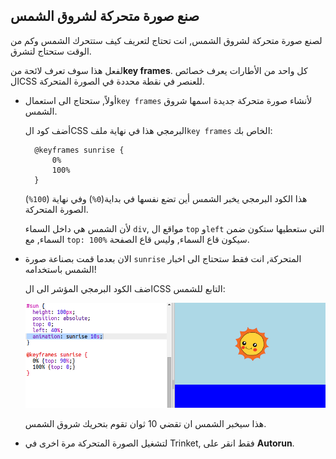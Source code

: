 ## صنع صورة متحركة لشروق الشمس

لصنع صورة متحركة لشروق الشمس, انت تحتاج لتعريف كيف ستتحرك الشمس وكم من الوقت ستحتاج لتشرق.

لفعل هذا سوف تعرف لائحة من**key frames**. كل واحد من الأطارات يعرف خصائص الCSS للعنصر في نقطة محددة في الصورة المتحركة.

+ أولاً, ستحتاج الى استعمال`key frames` لأنشاء صورة متحركة جديدة اسمها شروق الشمس.
    
    أضف كود الCSS البرمجي هذا في نهاية ملف`key frames` الخاص بك:
    
        @keyframes sunrise {
            0%
            100%
        }
        
    
    هذا الكود البرمجي يخبر الشمس أين تضع نفسها في بداية(`0%`) وفي نهاية (`100%`) الصورة المتحركة.
    
    لأن الشمس هي داخل السماء `div`, مواقع ال `top` و`left` التي ستعطيها ستكون ضمن السماء, مع `top: 100%` سيكون قاع السماء, وليس قاع الصفحة.

+ الان بعدما قمت بصناعة صورة `sunrise` المتحركة, انت فقط ستحتاج الى اخبار الشمس باستخدامه!
    
    اضف الكود البرمجي المؤشر الى الCSS التابع للشمس:
    
    ![لقطة الشاشة](images/sunrise-sunrise.png)
    
    هذا سيخبر الشمس ان تقضي 10 ثوان تقوم بتحريك شروق الشمس.

+ لتشغيل الصورة المتحركة مرة اخرى في Trinket, فقط انقر على **Autorun**.